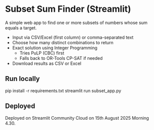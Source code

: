 # Subset Sum Finder (Streamlit)

A simple web app to find one or more subsets of numbers whose sum equals a target.

- Input via CSV/Excel (first column) or comma-separated text
- Choose how many distinct combinations to return
- Exact solution using Integer Programming
  - Tries PuLP (CBC) first
  - Falls back to OR-Tools CP-SAT if needed
- Download results as CSV or Excel

## Run locally
pip install -r requirements.txt
streamlit run subset_app.py

## Deployed
Deployed on Streamlit Community Cloud on 15th August 2025 Morning 4.30.
